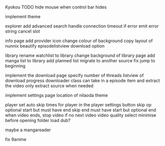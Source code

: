 Kyokou
TODO
hide mouse when control bar hides

implement theme

explorer
add advanced search
handle connection timeout
if error emit error string
cancel slot


info page
add provider icon
change colour of background
copy layout of nunnix
beautify episodelistview
download option  

library
rename watchlist to library
change background of library page 
add manga list to library
add planned list
migrate to another source
fix jump to beginning

implement the download page
specify number of threads
listview of download progress
downloader class can take in a episode item and extract the video
only extract source when needed


implement settings page
location of nilaoda
theme



player
set auto skip times for player in the player settings button
skip op optional start but must have end
skip end must have start but optional end
when video ends, stop video if no next video
video quality select
minimise before opening folder
load dub?

maybe a mangareader

fix 9anime



